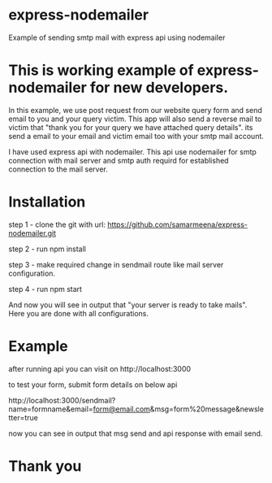 # express-nodemailer
Example of sending smtp mail with express api using nodemailer

# This is working example of express-nodemailer for new developers.

In this example, we use post request from our website query form and send email to you and your query victim. This app will also send a reverse mail to victim that "thank you for your query we have attached query details". its send a email to your email and victim email too with your smtp mail account.

I have used express api with nodemailer. This api use nodemailer for smtp connection with mail server and smtp auth requird for established connection to the mail server.

# Installation

step 1 - clone the git with url: https://github.com/samarmeena/express-nodemailer.git

step 2 - run npm install

step 3 - make required change in sendmail route like mail server configuration.

step 4 - run npm start

And now you will see in output that "your server is ready to take mails". Here you are done with all configurations. 

# Example

after running api you can visit on http://localhost:3000

to test your form, submit form details on below api 

http://localhost:3000/sendmail?name=formname&email=form@email.com&msg=form%20message&newsletter=true

now you can see in output that msg send and api response with email send.

# Thank you
